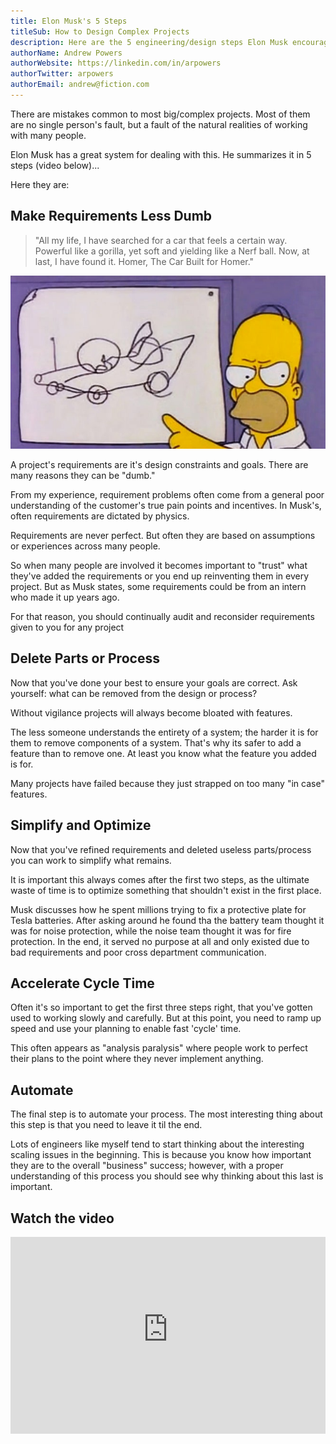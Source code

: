 ```yaml
---
title: Elon Musk's 5 Steps
titleSub: How to Design Complex Projects
description: Here are the 5 engineering/design steps Elon Musk encourages at SpaceX and Tesla
authorName: Andrew Powers
authorWebsite: https://linkedin.com/in/arpowers
authorTwitter: arpowers
authorEmail: andrew@fiction.com
---
```


There are mistakes common to most big/complex projects. Most of them are no single person's fault, but a fault of the natural realities of working with many people.

Elon Musk has a great system for dealing with this. He summarizes it in 5 steps (video below)...

Here they are:

## Make Requirements Less Dumb

> "All my life, I have searched for a car that feels a certain way. Powerful like a gorilla, yet soft and yielding like a Nerf ball. Now, at last, I have found it. Homer, The Car Built for Homer."

![Designing Requirements](./homer.jpg)

A project's requirements are it's design constraints and goals. There are many reasons they can be "dumb."

From my experience, requirement problems often come from a general poor understanding of the customer's true pain points and incentives. In Musk's, often requirements are dictated by physics.

Requirements are never perfect. But often they are based on assumptions or experiences across many people.

So when many people are involved it becomes important to "trust" what they've added the requirements or you end up reinventing them in every project. But as Musk states, some requirements could be from an intern who made it up years ago.

For that reason, you should continually audit and reconsider requirements given to you for any project

## Delete Parts or Process

Now that you've done your best to ensure your goals are correct. Ask yourself: what can be removed from the design or process?

Without vigilance projects will always become bloated with features.

The less someone understands the entirety of a system; the harder it is for them to remove components of a system. That's why its safer to add a feature than to remove one. At least you know what the feature you added is for.

Many projects have failed because they just strapped on too many "in case" features.

## Simplify and Optimize

Now that you've refined requirements and deleted useless parts/process you can work to simplify what remains.

It is important this always comes after the first two steps, as the ultimate waste of time is to optimize something that shouldn't exist in the first place.

Musk discusses how he spent millions trying to fix a protective plate for Tesla batteries. After asking around he found tha the battery team thought it was for noise protection, while the noise team thought it was for fire protection. In the end, it served no purpose at all and only existed due to bad requirements and poor cross department communication.

## Accelerate Cycle Time

Often it's so important to get the first three steps right, that you've gotten used to working slowly and carefully. But at this point, you need to ramp up speed and use your planning to enable fast 'cycle' time.

This often appears as "analysis paralysis" where people work to perfect their plans to the point where they never implement anything.

## Automate

The final step is to automate your process. The most interesting thing about this step is that you need to leave it til the end.

Lots of engineers like myself tend to start thinking about the interesting scaling issues in the beginning. This is because you know how important they are to the overall "business" success; however, with a proper understanding of this process you should see why thinking about this last is important.

## Watch the video

<iframe width="100%" height="315" src="https://www.youtube-nocookie.com/embed/t705r8ICkRw?start=806" title="YouTube video player" frameborder="0" allow="accelerometer; autoplay; clipboard-write; encrypted-media; gyroscope; picture-in-picture" allowfullscreen></iframe>
